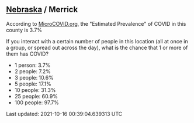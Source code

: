 
## [Nebraska](/united-states/nebraska) / Merrick

According to [MicroCOVID.org](http://microcovid.org),
the "Estimated Prevalence" of COVID in this county is 3.7%

If you interact with a certain number of people in this location
(all at once in a group, or spread out across the day), what is the chance that
1 or more of them has COVID?

- 1 person: 3.7%
- 2 people: 7.2%
- 3 people: 10.6%
- 5 people: 17.1%
- 10 people: 31.3%
- 25 people: 60.9%
- 100 people: 97.7%

Last updated: 2021-10-16 00:39:04.639313 UTC
